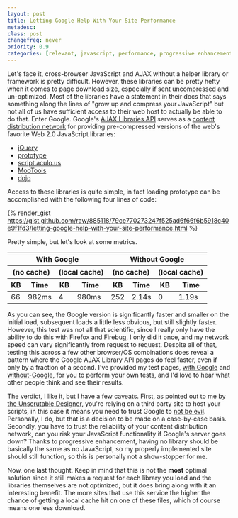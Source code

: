 ```yaml
---
layout: post
title: Letting Google Help With Your Site Performance
metadesc: 
class: post
changefreq: never
priority: 0.9
categories: [relevant, javascript, performance, progressive enhancement, tools, web 2.0]
---
```

Let's face it, cross-browser JavaScript and AJAX without a helper library or 
framework is pretty difficult.  However, these libraries can be pretty hefty when it comes to page download 
size, especially if sent uncompressed and un-optimized.  Most of the libraries have a statement in their 
docs that says something along the lines of "grow up and compress your JavaScript" but not all of us have 
sufficient access to their web host to actually be able to do that.  Enter Google.  Google's 
[AJAX Libraries API](http://code.google.com/apis/ajaxlibs/) serves as a 
[content distribution network](http://en.wikipedia.org/wiki/Content_distribution_network) for 
providing pre-compressed versions of the web's favorite Web 2.0 JavaScript libraries:

* [jQuery](http://jquery.com/)
* [prototype](http://www.prototypejs.org/)
* [script.aculo.us](http://script.aculo.us/)
* [MooTools](http://mootools.net/)
* [dojo](http://dojotoolkit.org/)

Access to these libraries is quite simple, in fact loading prototype can be accomplished with the following 
four lines of code:

{% render_gist https://gist.github.com/raw/885118/79ce770273247f525ad6f66f6b5918c40e9f1fd3/letting-google-help-with-your-site-performance.html %}

Pretty simple, but let's look at some metrics.

<table>
<thead>
<tr>
<th colspan="4">With Google</th>
<th colspan="4">Without Google</th>
</tr>
<tr>
<th colspan="2">(no cache)</th>
<th colspan="2">(local cache)</th>
<th colspan="2">(no cache)</th>
<th colspan="2">(local cache)</th>
</tr>
<tr>
<th>KB</th>
<th>Time</th>
<th>KB</th>
<th>Time</th>
<th>KB</th>
<th>Time</th>
<th>KB</th>
<th>Time</th>
</tr>
</thead>
<tbody>
<tr>
<td>66</td>
<td>982ms</td>
<td>4</td>
<td>980ms</td>
<td>252</td>
<td>2.14s</td>
<td>0</td>
<td>1.19s</td>
</tr>
</tbody>
</table>

As you can see, the Google version is significantly faster and smaller on the initial load, subsequent 
loads a little less obvious, but still slightly faster.  However, this test was not all that scientific, 
since I really only have the ability to do this with Firefox and Firebug, I only did it once, and my 
network speed can vary significantly from request to request.  Despite all of that, testing this across 
a few other browser/OS combinations does reveal a pattern where the Google AJAX Library API pages do feel 
faster, even if only by a fraction of a second.  I've provided my test pages, 
[with Google](http://www.ericdelabar.com/examples/letting-google-help-with-your-site-performance/google.html) 
and [without-Google](http://www.ericdelabar.com/examples/letting-google-help-with-your-site-performance/no-google.html), 
for you to perform your own tests, and I'd love to hear what other people think and see their results.

The verdict, I like it, but I have a few caveats.  First, as pointed out to me by 
[the Unscrutable Designer](http://inscrutabledesign.com/), 
you're relying on a third party site to host your scripts, in this case it means you need to trust Google to 
[not be evil](http://en.wikipedia.org/wiki/Don't_be_evil).  Personally, I do, but that is a decision 
to be made on a case-by-case basis.  Secondly, you have to trust the reliability of your content distribution 
network, can you risk your JavaScript functionality if Google's server goes down?  Thanks to progressive 
enhancement, having no library should be basically the same as no JavaScript, so my properly implemented site 
should still function, so this is personally not a show-stopper for me.

Now, one last thought.  Keep in mind that this is not the **most** optimal solution since it still 
makes a request for each library you load and the libraries themselves are not optimized, but it does bring along 
with it an interesting benefit.  The more sites that use this service the higher the chance of getting a local 
cache hit on one of these files, which of course means one less download.
